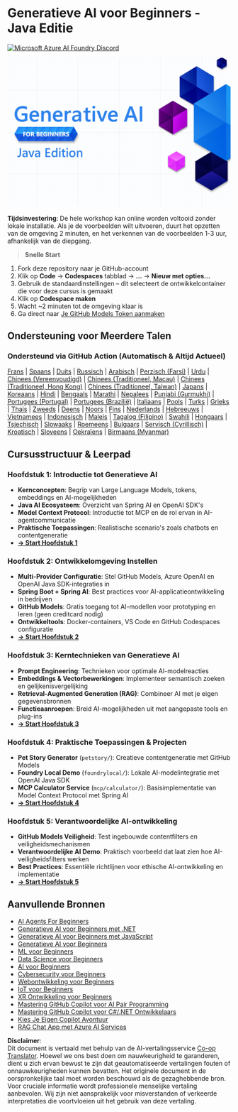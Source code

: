 <!--
CO_OP_TRANSLATOR_METADATA:
{
  "original_hash": "a49b35508745c032a0033d914df7901b",
  "translation_date": "2025-07-25T11:46:40+00:00",
  "source_file": "README.md",
  "language_code": "nl"
}
-->
# Generatieve AI voor Beginners - Java Editie
[![Microsoft Azure AI Foundry Discord](https://dcbadge.limes.pink/api/server/ByRwuEEgH4)](https://discord.com/invite/ByRwuEEgH4)

![Generatieve AI voor Beginners - Java Editie](../../translated_images/beg-genai-series.61edc4a6b2cc54284fa2d70eda26dc0ca2669e26e49655b842ea799cd6e16d2a.nl.png)

**Tijdsinvestering**: De hele workshop kan online worden voltooid zonder lokale installatie. Als je de voorbeelden wilt uitvoeren, duurt het opzetten van de omgeving 2 minuten, en het verkennen van de voorbeelden 1-3 uur, afhankelijk van de diepgang.

> **Snelle Start**

1. Fork deze repository naar je GitHub-account
2. Klik op **Code** → **Codespaces** tabblad → **...** → **Nieuw met opties...**
3. Gebruik de standaardinstellingen – dit selecteert de ontwikkelcontainer die voor deze cursus is gemaakt
4. Klik op **Codespace maken**
5. Wacht ~2 minuten tot de omgeving klaar is
6. Ga direct naar [Je GitHub Models Token aanmaken](./02-SetupDevEnvironment/README.md#step-2-create-a-github-personal-access-token)

## Ondersteuning voor Meerdere Talen

### Ondersteund via GitHub Action (Automatisch & Altijd Actueel)

[Frans](../fr/README.md) | [Spaans](../es/README.md) | [Duits](../de/README.md) | [Russisch](../ru/README.md) | [Arabisch](../ar/README.md) | [Perzisch (Farsi)](../fa/README.md) | [Urdu](../ur/README.md) | [Chinees (Vereenvoudigd)](../zh/README.md) | [Chinees (Traditioneel, Macau)](../mo/README.md) | [Chinees (Traditioneel, Hong Kong)](../hk/README.md) | [Chinees (Traditioneel, Taiwan)](../tw/README.md) | [Japans](../ja/README.md) | [Koreaans](../ko/README.md) | [Hindi](../hi/README.md) | [Bengaals](../bn/README.md) | [Marathi](../mr/README.md) | [Nepalees](../ne/README.md) | [Punjabi (Gurmukhi)](../pa/README.md) | [Portugees (Portugal)](../pt/README.md) | [Portugees (Brazilië)](../br/README.md) | [Italiaans](../it/README.md) | [Pools](../pl/README.md) | [Turks](../tr/README.md) | [Grieks](../el/README.md) | [Thais](../th/README.md) | [Zweeds](../sv/README.md) | [Deens](../da/README.md) | [Noors](../no/README.md) | [Fins](../fi/README.md) | [Nederlands](./README.md) | [Hebreeuws](../he/README.md) | [Vietnamees](../vi/README.md) | [Indonesisch](../id/README.md) | [Maleis](../ms/README.md) | [Tagalog (Filipino)](../tl/README.md) | [Swahili](../sw/README.md) | [Hongaars](../hu/README.md) | [Tsjechisch](../cs/README.md) | [Slowaaks](../sk/README.md) | [Roemeens](../ro/README.md) | [Bulgaars](../bg/README.md) | [Servisch (Cyrillisch)](../sr/README.md) | [Kroatisch](../hr/README.md) | [Sloveens](../sl/README.md) | [Oekraïens](../uk/README.md) | [Birmaans (Myanmar)](../my/README.md)

## Cursusstructuur & Leerpad

### **Hoofdstuk 1: Introductie tot Generatieve AI**
- **Kernconcepten**: Begrip van Large Language Models, tokens, embeddings en AI-mogelijkheden
- **Java AI Ecosysteem**: Overzicht van Spring AI en OpenAI SDK's
- **Model Context Protocol**: Introductie tot MCP en de rol ervan in AI-agentcommunicatie
- **Praktische Toepassingen**: Realistische scenario's zoals chatbots en contentgeneratie
- **[→ Start Hoofdstuk 1](./01-IntroToGenAI/README.md)**

### **Hoofdstuk 2: Ontwikkelomgeving Instellen**
- **Multi-Provider Configuratie**: Stel GitHub Models, Azure OpenAI en OpenAI Java SDK-integraties in
- **Spring Boot + Spring AI**: Best practices voor AI-applicatieontwikkeling in bedrijven
- **GitHub Models**: Gratis toegang tot AI-modellen voor prototyping en leren (geen creditcard nodig)
- **Ontwikkeltools**: Docker-containers, VS Code en GitHub Codespaces configuratie
- **[→ Start Hoofdstuk 2](./02-SetupDevEnvironment/README.md)**

### **Hoofdstuk 3: Kerntechnieken van Generatieve AI**
- **Prompt Engineering**: Technieken voor optimale AI-modelreacties
- **Embeddings & Vectorbewerkingen**: Implementeer semantisch zoeken en gelijkenisvergelijking
- **Retrieval-Augmented Generation (RAG)**: Combineer AI met je eigen gegevensbronnen
- **Functieaanroepen**: Breid AI-mogelijkheden uit met aangepaste tools en plug-ins
- **[→ Start Hoofdstuk 3](./03-CoreGenerativeAITechniques/README.md)**

### **Hoofdstuk 4: Praktische Toepassingen & Projecten**
- **Pet Story Generator** (`petstory/`): Creatieve contentgeneratie met GitHub Models
- **Foundry Local Demo** (`foundrylocal/`): Lokale AI-modelintegratie met OpenAI Java SDK
- **MCP Calculator Service** (`mcp/calculator/`): Basisimplementatie van Model Context Protocol met Spring AI
- **[→ Start Hoofdstuk 4](./04-PracticalSamples/README.md)**

### **Hoofdstuk 5: Verantwoordelijke AI-ontwikkeling**
- **GitHub Models Veiligheid**: Test ingebouwde contentfilters en veiligheidsmechanismen
- **Verantwoordelijke AI Demo**: Praktisch voorbeeld dat laat zien hoe AI-veiligheidsfilters werken
- **Best Practices**: Essentiële richtlijnen voor ethische AI-ontwikkeling en implementatie
- **[→ Start Hoofdstuk 5](./05-ResponsibleGenAI/README.md)**

## Aanvullende Bronnen 

- [AI Agents For Beginners](https://github.com/microsoft/ai-agents-for-beginners)
- [Generatieve AI voor Beginners met .NET](https://github.com/microsoft/Generative-AI-for-beginners-dotnet)
- [Generatieve AI voor Beginners met JavaScript](https://github.com/microsoft/generative-ai-with-javascript)
- [Generatieve AI voor Beginners](https://github.com/microsoft/generative-ai-for-beginners)
- [ML voor Beginners](https://aka.ms/ml-beginners)
- [Data Science voor Beginners](https://aka.ms/datascience-beginners)
- [AI voor Beginners](https://aka.ms/ai-beginners)
- [Cybersecurity voor Beginners](https://github.com/microsoft/Security-101)
- [Webontwikkeling voor Beginners](https://aka.ms/webdev-beginners)
- [IoT voor Beginners](https://aka.ms/iot-beginners)
- [XR Ontwikkeling voor Beginners](https://github.com/microsoft/xr-development-for-beginners)
- [Mastering GitHub Copilot voor AI Pair Programming](https://aka.ms/GitHubCopilotAI)
- [Mastering GitHub Copilot voor C#/.NET Ontwikkelaars](https://github.com/microsoft/mastering-github-copilot-for-dotnet-csharp-developers)
- [Kies Je Eigen Copilot Avontuur](https://github.com/microsoft/CopilotAdventures)
- [RAG Chat App met Azure AI Services](https://github.com/Azure-Samples/azure-search-openai-demo-java)

**Disclaimer**:  
Dit document is vertaald met behulp van de AI-vertalingsservice [Co-op Translator](https://github.com/Azure/co-op-translator). Hoewel we ons best doen om nauwkeurigheid te garanderen, dient u zich ervan bewust te zijn dat geautomatiseerde vertalingen fouten of onnauwkeurigheden kunnen bevatten. Het originele document in de oorspronkelijke taal moet worden beschouwd als de gezaghebbende bron. Voor cruciale informatie wordt professionele menselijke vertaling aanbevolen. Wij zijn niet aansprakelijk voor misverstanden of verkeerde interpretaties die voortvloeien uit het gebruik van deze vertaling.